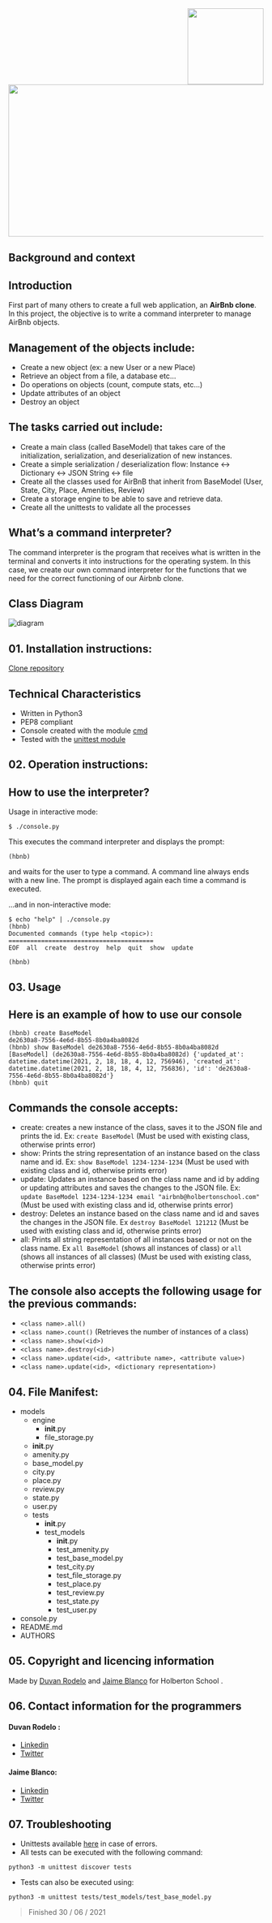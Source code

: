 <div>
<img align="right" src= "http://orig09.deviantart.net/20bb/f/2015/272/4/6/fire_animation___test___by_silversmicee-d9bdp4u.gif" width="150" height="150"/>
<img align = "center" src= "https://github.com/Rode1o/AirBnB_clone/blob/main/images/E40xXlwWUAYutYy.png" width="640" height="300"/>

</div>  
  
## Background and context
Introduction
-----------------------
First part of many others to create a full web application, an **AirBnb clone**.
In this project, the objective is to write a command interpreter to manage AirBnb objects.

Management of the objects include:
-----------------------
* Create a new object (ex: a new User or a new Place)
* Retrieve an object from a file, a database etc…
* Do operations on objects (count, compute stats, etc…)
* Update attributes of an object
* Destroy an object


The tasks carried out include:
-----------------------
- Create a main class (called BaseModel) that takes care of the initialization, serialization, and deserialization of new instances.
- Create a simple serialization / deserialization flow: Instance <-> Dictionary <-> JSON String <-> file
- Create all the classes used for AirBnB that inherit from BaseModel (User, State, City, Place, Amenities, Review)
- Create a storage engine to be able to save and retrieve data.
- Create all the unittests to validate all the processes

What’s a command interpreter?
-----------------------
The command interpreter is the program that receives what is written in the terminal and converts it into instructions for the operating system. In this case, we create our own command interpreter for the functions that we need for the correct functioning of our Airbnb clone.

Class Diagram
-----------------------
![diagram](https://github.com/Rode1o/AirBnB_clone/blob/main/images/UML-HBNB.jpg)

## 01. Installation instructions:
[Clone repository](https://github.com/Rode1o/AirBnB_clone)

## Technical Characteristics
* Written in Python3
* PEP8 compliant
* Console created with the module [cmd](https://docs.python.org/3.4/library/cmd.html)
* Tested with the [unittest module](https://intranet.hbtn.io/rltoken/QX7d4D__xhOJIGIWZBp39g)

## 02. Operation instructions:
How to use the interpreter?
-----------------------

Usage in interactive mode: 
```
$ ./console.py
```
This executes the command interpreter and displays the prompt:
```
(hbnb)
```
and waits for the user to type a command. A command line always ends with a new line. The prompt is displayed again each time a command is executed.

...and in non-interactive mode:
```
$ echo "help" | ./console.py
(hbnb)
Documented commands (type help <topic>):
========================================
EOF  all  create  destroy  help  quit  show  update

(hbnb)
```

## 03. Usage
Here is an example of how to use our console
-----------------------
```
(hbnb) create BaseModel
de2630a8-7556-4e6d-8b55-8b0a4ba8082d
(hbnb) show BaseModel de2630a8-7556-4e6d-8b55-8b0a4ba8082d
[BaseModel] (de2630a8-7556-4e6d-8b55-8b0a4ba8082d) {'updated_at': datetime.datetime(2021, 2, 18, 18, 4, 12, 756946), 'created_at': datetime.datetime(2021, 2, 18, 18, 4, 12, 756836), 'id': 'de2630a8-7556-4e6d-8b55-8b0a4ba8082d'}
(hbnb) quit
```
Commands the console accepts:
-----------------------
* create: creates a new instance of the class, saves it to the JSON file and prints the id.
Ex: `create BaseModel` (Must be used with existing class, otherwise prints error)
* show: Prints the string representation of an instance based on the class name and id. 
Ex: `show BaseModel 1234-1234-1234` (Must be used with existing class and id, otherwise prints error)
* update: Updates an instance based on the class name and id by adding or updating attributes and saves the changes to the JSON file.
Ex: `update BaseModel 1234-1234-1234 email "airbnb@holbertonschool.com"` (Must be used with existing class and id, otherwise prints error)
* destroy: Deletes an instance based on the class name and id and saves the changes in the JSON file.
Ex `destroy BaseModel 121212` (Must be used with existing class and id, otherwise prints error)
* all: Prints all string representation of all instances based or not on the class name.
Ex `all BaseModel` (shows all instances of class) or `all` (shows all instances of all classes) (Must be used with existing class, otherwise prints error)

The console also accepts the following usage for the previous commands:
-----------------------
* `<class name>.all()`
* `<class name>.count()` (Retrieves the number of instances of a class)
* `<class name>.show(<id>)`
* `<class name>.destroy(<id>)`
* `<class name>.update(<id>, <attribute name>, <attribute value>)`
* `<class name>.update(<id>, <dictionary representation>)`

## 04. File Manifest:
- models
    - engine
        - __init__.py
        - file_storage.py
    - __init__.py
    - amenity.py
    - base_model.py
    - city.py
    - place.py
    - review.py
    - state.py
    - user.py
    - tests
        - __init__.py
        - test_models
            - __init__.py
            - test_amenity.py
            - test_base_model.py
            - test_city.py
            - test_file_storage.py
            - test_place.py
            - test_review.py
            - test_state.py
            - test_user.py
- console.py
- README.md
- AUTHORS

## 05. Copyright and licencing information
Made by [Duvan Rodelo](https://github.com/Rode1o)
and [Jaime Blanco](https://github.com/jblanco75) for Holberton School .

## 06. Contact information for the programmers
#### Duvan Rodelo :
- [Linkedin](https://www.linkedin.com/in/duvanrode1o/)
- [Twitter](https://twitter.com/duvanrode1o)

#### Jaime Blanco:
- [Linkedin](https://www.linkedin.com/)
- [Twitter](https://twitter.com/jblanco75)


## 07. Troubleshooting
* Unittests available [here](https://github.com/Rode1o/AirBnB_clone/tree/main/tests) in case of errors.
* All tests can be executed with the following command:
```
python3 -m unittest discover tests
```
* Tests can also be executed using:
```
python3 -m unittest tests/test_models/test_base_model.py
```
> Finished 30 / 06 / 2021
